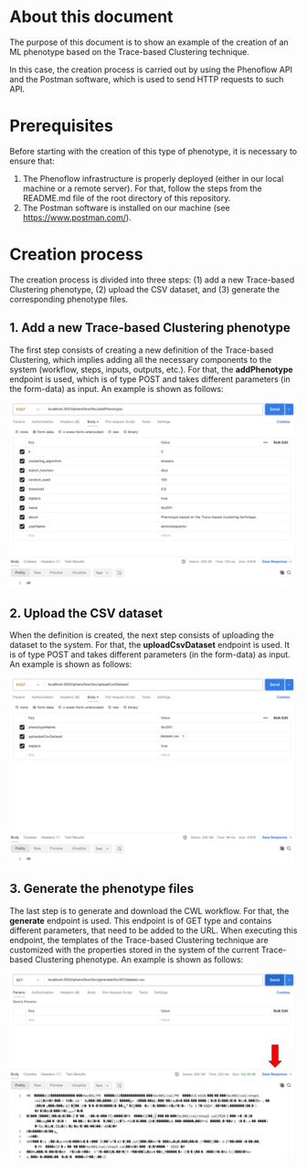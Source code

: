 # About this document

The purpose of this document is to show an example of the creation of an ML phenotype based on the Trace-based Clustering technique.

In this case, the creation process is carried out by using the Phenoflow API and the Postman software, which is used to send HTTP requests to such API.

# Prerequisites

Before starting with the creation of this type of phenotype, it is necessary to ensure that:
  1. The Phenoflow infrastructure is properly deployed (either in our local machine or a remote server). For that, follow the steps from the README.md file of the root directory of this repository.
  2. The Postman software is installed on our machine (see https://www.postman.com/).

# Creation process

The creation process is divided into three steps: (1) add a new Trace-based Clustering phenotype, (2) upload the CSV dataset, and (3) generate the corresponding phenotype files.

## 1. Add a new Trace-based Clustering phenotype

The first step consists of creating a new definition of the Trace-based Clustering, which implies adding all the necessary components to the system (workflow, steps, inputs, outputs, etc.). For that, the **addPhenotype** endpoint is used, which is of type POST and takes different parameters (in the form-data) as input. An example is shown as follows:

![alt text](1.png "TraceBasedClustering")

## 2. Upload the CSV dataset

When the definition is created, the next step consists of uploading the dataset to the system. For that, the **uploadCsvDataset** endpoint is used. It is of type POST and takes different parameters (in the form-data) as input. An example is shown as follows:

![alt text](2.png "TraceBasedClustering")

## 3. Generate the phenotype files

The last step is to generate and download the CWL workflow. For that, the **generate** endpoint is used. This endpoint is of GET type and contains different parameters, that need to be added to the URL. When executing this endpoint, the templates of the Trace-based Clustering technique are customized with the properties stored in the system of the current Trace-based Clustering phenotype. An example is shown as follows:

![alt text](3.png "TraceBasedClustering")

